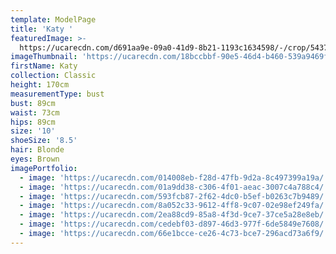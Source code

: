 ```yaml
---
template: ModelPage
title: 'Katy '
featuredImage: >-
  https://ucarecdn.com/d691aa9e-09a0-41d9-8b21-1193c1634598/-/crop/5437x3041/27,187/-/preview/
imageThumbnail: 'https://ucarecdn.com/18bccbbf-90e5-46d4-b460-539a9469f841/'
firstName: Katy
collection: Classic
height: 170cm
measurementType: bust
bust: 89cm
waist: 73cm
hips: 89cm
size: '10'
shoeSize: '8.5'
hair: Blonde
eyes: Brown
imagePortfolio:
  - image: 'https://ucarecdn.com/014008eb-f28d-47fb-9d2a-8c497399a19a/'
  - image: 'https://ucarecdn.com/01a9dd38-c306-4f01-aeac-3007c4a788c4/'
  - image: 'https://ucarecdn.com/593fcb87-2f62-4dc0-b5ef-b0263c7b9489/'
  - image: 'https://ucarecdn.com/8a052c33-9612-4ff8-9c07-02e98ef249fa/'
  - image: 'https://ucarecdn.com/2ea88cd9-85a8-4f3d-9ce7-37ce5a28e8eb/'
  - image: 'https://ucarecdn.com/cedebf03-d897-46d3-977f-6de5849e7608/'
  - image: 'https://ucarecdn.com/66e1bcce-ce26-4c73-bce7-296acd73a6f9/'
---
```


